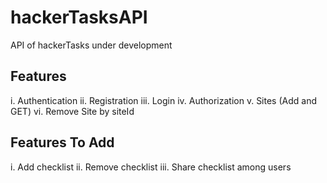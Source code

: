 # hackerTasksAPI
API of hackerTasks under development

## Features
i. Authentication
ii. Registration
iii. Login
iv. Authorization
v. Sites (Add and GET)
vi. Remove Site by siteId

## Features To Add

i. Add checklist
ii. Remove checklist
iii. Share checklist among users

